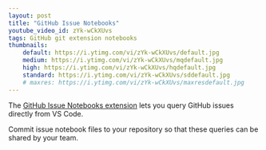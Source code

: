 ```yaml
---
layout: post
title: "GitHub Issue Notebooks"
youtube_video_id: zYk-wCkXUvs
tags: GitHub git extension notebooks
thumbnails:
    default: https://i.ytimg.com/vi/zYk-wCkXUvs/default.jpg
    medium: https://i.ytimg.com/vi/zYk-wCkXUvs/mqdefault.jpg
    high: https://i.ytimg.com/vi/zYk-wCkXUvs/hqdefault.jpg
    standard: https://i.ytimg.com/vi/zYk-wCkXUvs/sddefault.jpg
    # maxres: https://i.ytimg.com/vi/zYk-wCkXUvs/maxresdefault.jpg
---
```


The [GitHub Issue Notebooks extension](https://marketplace.visualstudio.com/items?itemName=ms-vscode.vscode-github-issue-notebooks) lets you query GitHub issues directly from VS Code.

Commit issue notebook files to your repository so that these queries can be shared by your team.